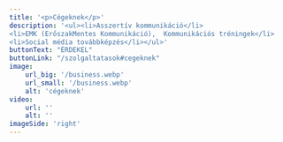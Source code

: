 ```yaml
---
title: '<p>Cégeknek</p>'
description: '<ul><li>Asszertív kommunikáció</li>
<li>EMK (ErőszakMentes Kommunikáció),  Kommunikációs tréningek</li>
<li>Social média továbbképzés</li></ul>'
buttonText: "ÉRDEKEL"
buttonLink: "/szolgaltatasok#cegeknek"
image: 
    url_big: '/business.webp'
    url_small: '/business.webp'
    alt: 'cégeknek'
video:
    url: ''
    alt: ''
imageSide: 'right'
---
```



